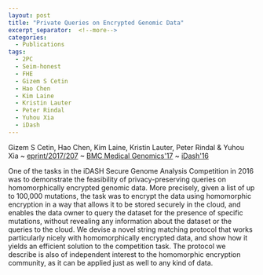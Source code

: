 ```yaml
---
layout: post
title: "Private Queries on Encrypted Genomic Data"
excerpt_separator:  <!--more-->
categories:
  - Publications
tags:
  - 2PC
  - Seim-honest 
  - FHE
  - Gizem S Cetin
  - Hao Chen
  - Kim Laine
  - Kristin Lauter
  - Peter Rindal 
  - Yuhou Xia
  - iDash
---
```


Gizem S Cetin, Hao Chen, Kim Laine, Kristin Lauter, Peter Rindal & Yuhou Xia  ~ <a href="https://eprint.iacr.org/2017/207">eprint/2017/207</a> ~ <a href="http://rdcu.be/uvqf">BMC Medical Genomics'17</a> ~ <a href="http://www.humangenomeprivacy.org/2016/">iDash'16</a>

One of the tasks in the iDASH Secure Genome Analysis Competition in 2016 was to demonstrate the feasibility of privacy-preserving queries on homomorphically encrypted genomic data. More precisely, given a list of up to 100,000 mutations, the task was to encrypt the data using homomorphic encryption in a way that allows it to be stored securely in the cloud, and enables the data owner to query the dataset for the presence of specific mutations, without revealing any information about the dataset or the queries to the cloud. We devise a novel string matching protocol that works particularly nicely with homomorphically encrypted data, and show how it yields an efficient solution to the competition task. The protocol we describe is also of independent interest to the homomorphic encryption community, as it can be applied just as well to any kind of data. 


